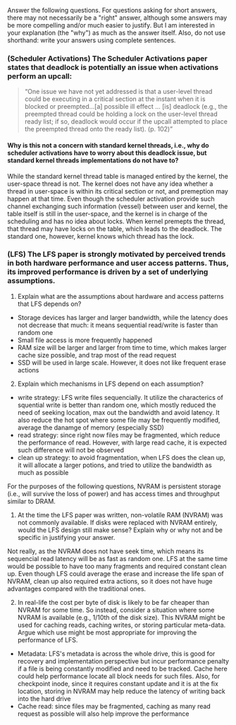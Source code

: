 Answer the following questions. For questions asking for short answers, there may not necessarily be a "right" answer, although some answers may be more compelling and/or much easier to justify. But I am interested in your explanation (the "why") as much as the answer itself. Also, do not use shorthand: write your answers using complete sentences.

### (Scheduler Activations) The Scheduler Activations paper states that deadlock is potentially an issue when activations perform an upcall:

> “One issue we have not yet addressed is that a user-level thread could be executing in a critical section at the instant when it is blocked or preempted...[a] possible ill effect ... [is] deadlock (e.g., the preempted thread could be holding a lock on the user-level thread ready list; if so, deadlock would occur if the upcall attempted to place the preempted thread onto the ready list). (p. 102)”

#### Why is this not a concern with standard kernel threads, i.e., why do scheduler activations have to worry about this deadlock issue, but standard kernel threads implementations do not have to?

While the standard kernel thread table is managed entired by the kernel, the user-space thread is not. The kernel does not have any idea whether a thread in user-space is within its critical section or not, and premeption may happen at that time. Even though the scheduler activation provide such channel exchanging such information (vessel) between user and kernel, the table itself is still in the user-space, and the kernel is in charge of the scheduling and has no idea about locks. When kernel premepts the thread, that thread may have locks on the table, which leads to the deadlock. The standard one, however, kernel knows which thread has the lock.


### (LFS) The LFS paper is strongly motivated by perceived trends in both hardware performance and user access patterns. Thus, its improved performance is driven by a set of underlying assumptions.

     
1. Explain what are the assumptions about hardware and access patterns that LFS depends on?

- Storage devices has larger and larger bandwidth, while the latency does not decrease that much: it means sequential read/write is faster than random one
- Small file access is more frequently happened
- RAM size will be larger and larger from time to time, which makes larger cache size possible, and trap most of the read request
- SSD will be used in large scale. However, it does not like frequent erase actions

2. Explain which mechanisms in LFS depend on each assumption?

- write strategy: LFS write files sequencially. It utilize the characterics of squential write is better than random one, which mostly reduced the need of seeking location, max out the bandwidth and avoid latency. It also reduce the hot spot where some file may be frequently modified, average the danamge of memory (especially SSD)
- read strategy: since right now files may be fragmented, which reduce the performance of read. However, with large read cache, it is expected such difference will not be observed
- clean up strategy: to avoid fragmentation, when LFS does the clean up, it will allocate a larger potions, and tried to utilize the bandwidth as much as possible

For the purposes of the following questions, NVRAM is persistent storage (i.e., will survive the loss of power) and has access times and throughput similar to DRAM.

1. At the time the LFS paper was written, non-volatile RAM (NVRAM) was not commonly available. If disks were replaced with NVRAM entirely, would the LFS design still make sense? Explain why or why not and be specific in justifying your answer.

Not really, as the NVRAM does not have seek time, which means its sequencial read latency will be as fast as random one. LFS at the same time would be possible to have too many fragments and required constant clean up. Even though LFS could average the erase and increase the life span of NVRAM, clean up also required extra actions, so it does not have huge advantages compared with the traditional ones.


2. In real-life the cost per byte of disk is likely to be far cheaper than NVRAM for some time. So instead, consider a situation where some NVRAM is available (e.g., 1/10th of the disk size). This NVRAM might be used for caching reads, caching writes, or storing particular meta-data. Argue which use might be most appropriate for improving the performance of LFS.

- Metadata: LFS's metadata is across the whole drive, this is good for recovery and implementation perspective but incur performance penalty if a file is being constantly modified and need to be tracked. Cache here could help performance locate all block needs for such files. Also, for checkpoint inode, since it requires constant update and it is at the fix location, storing in NVRAM may help reduce the latency of writing back into the hard drive
- Cache read: since files may be fragmented, caching as many read request as possible will also help improve the performance
